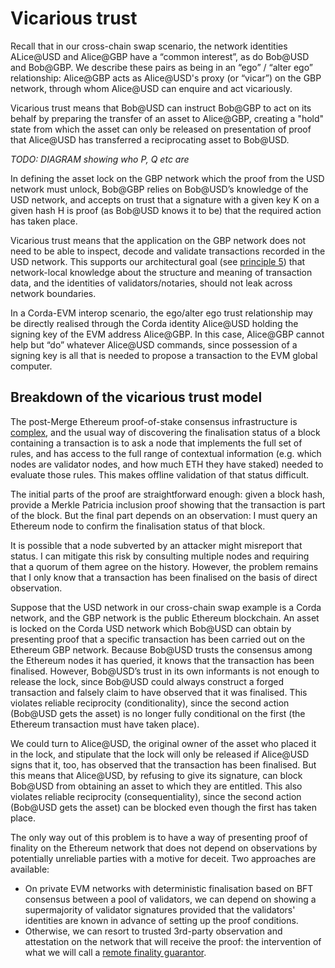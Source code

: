 # Vicarious trust

Recall that in our cross-chain swap scenario, the network identities ALice@USD and Alice@GBP have a “common interest”, as do Bob@USD and Bob@GBP. We describe these pairs as being in an “ego” / “alter ego” relationship: Alice@GBP acts as Alice@USD's proxy (or “vicar”) on the GBP network, through whom Alice@USD can enquire and act vicariously.

Vicarious trust means that Bob@USD can instruct Bob@GBP to act on its behalf by preparing the transfer of an asset to Alice@GBP, creating a "hold" state from which the asset can only be released on presentation of proof that Alice@USD has transferred a reciprocating asset to Bob@USD.

*TODO: DIAGRAM showing who P, Q etc are*

In defining the asset lock on the GBP network which the proof from the USD network must unlock, Bob@GBP relies on Bob@USD’s knowledge of the USD network, and accepts on trust that a signature with a given key K on a given hash H is proof (as Bob@USD knows it to be) that the required action has taken place.

Vicarious trust means that the application on the GBP network does not need to be able to inspect, decode and validate transactions recorded in the USD network. This supports our architectural goal (see [principle 5](architecture_principles.md)) that network-local knowledge about the structure and meaning of transaction data, and the identities of validators/notaries, should not leak across network boundaries.

In a Corda-EVM interop scenario, the ego/alter ego trust relationship may be directly realised through the Corda identity Alice@USD holding the signing key of the EVM address Alice@GBP. In this case, Alice@GBP cannot help but “do” whatever Alice@USD  commands, since possession of a signing key is all that is needed to propose a transaction to the EVM global computer.

## Breakdown of the vicarious trust model

The post-Merge Ethereum proof-of-stake consensus infrastructure is [complex](https://ethos.dev/beacon-chain), and the usual way of discovering the finalisation status of a block containing a transaction is to ask a node that implements the full set of rules, and has access to the full range of contextual information (e.g. which nodes are validator nodes, and how much ETH they have staked) needed to evaluate those rules. This makes offline validation of that status difficult.

The initial parts of the proof are straightforward enough: given a block hash, provide a Merkle Patricia inclusion proof showing that the transaction is part of the block. But the final part depends on an observation: I must query an Ethereum node to confirm the finalisation status of that block.

It is possible that a node subverted by an attacker might misreport that status. I can mitigate this risk by consulting multiple nodes and requiring that a quorum of them agree on the history. However, the problem remains that I only know that a transaction has been finalised on the basis of direct observation.

Suppose that the USD network in our cross-chain swap example is a Corda network, and the GBP network is the public Ethereum blockchain. An asset is locked on the Corda USD network which Bob@USD can obtain by presenting proof that a specific transaction has been carried out on the Ethereum GBP network. Because Bob@USD trusts the consensus among the Ethereum nodes it has queried, it knows that the transaction has been finalised. However, Bob@USD’s trust in its own informants is not enough to release the lock, since Bob@USD could always construct a forged transaction and falsely claim to have observed that it was finalised. This violates reliable reciprocity (conditionality), since the second action (Bob@USD gets the asset) is no longer fully conditional on the first (the Ethereum transaction must have taken place).

We could turn to Alice@USD, the original owner of the asset who placed it in the lock, and stipulate that the lock will only be released if Alice@USD signs that it, too, has observed that the transaction has been finalised. But this means that Alice@USD, by refusing to give its signature, can block Bob@USD from obtaining an asset to which they are entitled. This also violates reliable reciprocity (consequentiality), since the second action (Bob@USD gets the asset) can be blocked even though the first has taken place.

The only way out of this problem is to have a way of presenting proof of finality on the Ethereum network that does not depend on observations by potentially unreliable parties with a motive for deceit. Two approaches are available:

* On private EVM networks with deterministic finalisation based on BFT consensus between a pool of validators, we can depend on showing a supermajority of validator signatures provided that the validators' identities are known in advance of setting up the proof conditions.
* Otherwise, we can resort to trusted 3rd-party observation and attestation on the network that will receive the proof: the intervention of what we will call a [remote finality guarantor](remote_finality_guarantors.md).
